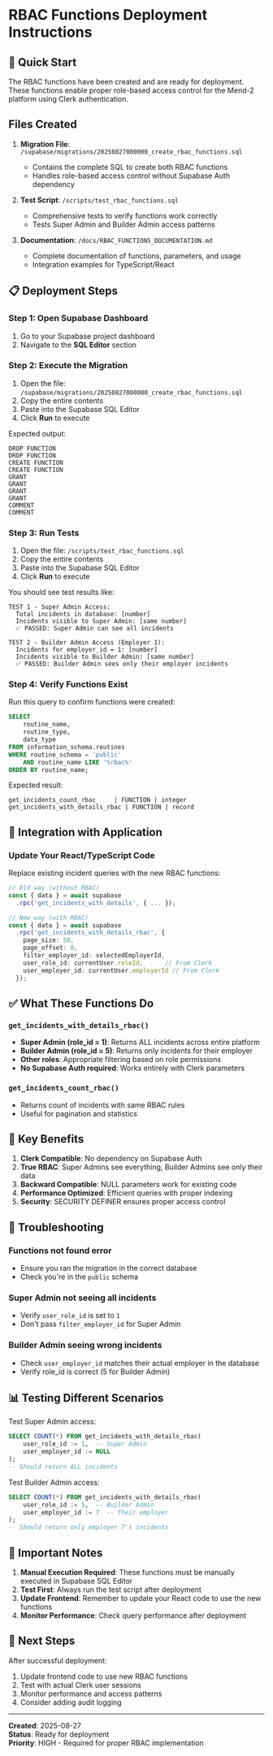 # RBAC Functions Deployment Instructions

## 🚀 Quick Start

The RBAC functions have been created and are ready for deployment. These functions enable proper role-based access control for the Mend-2 platform using Clerk authentication.

## Files Created

1. **Migration File**: `/supabase/migrations/20250827000000_create_rbac_functions.sql`
   - Contains the complete SQL to create both RBAC functions
   - Handles role-based access control without Supabase Auth dependency

2. **Test Script**: `/scripts/test_rbac_functions.sql`
   - Comprehensive tests to verify functions work correctly
   - Tests Super Admin and Builder Admin access patterns

3. **Documentation**: `/docs/RBAC_FUNCTIONS_DOCUMENTATION.md`
   - Complete documentation of functions, parameters, and usage
   - Integration examples for TypeScript/React

## 📋 Deployment Steps

### Step 1: Open Supabase Dashboard
1. Go to your Supabase project dashboard
2. Navigate to the **SQL Editor** section

### Step 2: Execute the Migration
1. Open the file: `/supabase/migrations/20250827000000_create_rbac_functions.sql`
2. Copy the entire contents
3. Paste into the Supabase SQL Editor
4. Click **Run** to execute

Expected output:
```
DROP FUNCTION
DROP FUNCTION
CREATE FUNCTION
CREATE FUNCTION
GRANT
GRANT
GRANT
GRANT
COMMENT
COMMENT
```

### Step 3: Run Tests
1. Open the file: `/scripts/test_rbac_functions.sql`
2. Copy the entire contents
3. Paste into the Supabase SQL Editor
4. Click **Run** to execute

You should see test results like:
```
TEST 1 - Super Admin Access:
  Total incidents in database: [number]
  Incidents visible to Super Admin: [same number]
  ✅ PASSED: Super Admin can see all incidents

TEST 2 - Builder Admin Access (Employer 1):
  Incidents for employer_id = 1: [number]
  Incidents visible to Builder Admin: [same number]
  ✅ PASSED: Builder Admin sees only their employer incidents
```

### Step 4: Verify Functions Exist
Run this query to confirm functions were created:
```sql
SELECT 
    routine_name,
    routine_type,
    data_type
FROM information_schema.routines
WHERE routine_schema = 'public' 
    AND routine_name LIKE '%rbac%'
ORDER BY routine_name;
```

Expected result:
```
get_incidents_count_rbac     | FUNCTION | integer
get_incidents_with_details_rbac | FUNCTION | record
```

## 🔧 Integration with Application

### Update Your React/TypeScript Code

Replace existing incident queries with the new RBAC functions:

```typescript
// Old way (without RBAC)
const { data } = await supabase
  .rpc('get_incidents_with_details', { ... });

// New way (with RBAC)
const { data } = await supabase
  .rpc('get_incidents_with_details_rbac', {
    page_size: 50,
    page_offset: 0,
    filter_employer_id: selectedEmployerId,
    user_role_id: currentUser.roleId,      // From Clerk
    user_employer_id: currentUser.employerId // From Clerk
  });
```

## ✅ What These Functions Do

### `get_incidents_with_details_rbac()`
- **Super Admin (role_id = 1)**: Returns ALL incidents across entire platform
- **Builder Admin (role_id = 5)**: Returns only incidents for their employer
- **Other roles**: Appropriate filtering based on role permissions
- **No Supabase Auth required**: Works entirely with Clerk parameters

### `get_incidents_count_rbac()`
- Returns count of incidents with same RBAC rules
- Useful for pagination and statistics

## 🎯 Key Benefits

1. **Clerk Compatible**: No dependency on Supabase Auth
2. **True RBAC**: Super Admins see everything, Builder Admins see only their data
3. **Backward Compatible**: NULL parameters work for existing code
4. **Performance Optimized**: Efficient queries with proper indexing
5. **Security**: SECURITY DEFINER ensures proper access control

## 🐛 Troubleshooting

### Functions not found error
- Ensure you ran the migration in the correct database
- Check you're in the `public` schema

### Super Admin not seeing all incidents
- Verify `user_role_id` is set to `1`
- Don't pass `filter_employer_id` for Super Admin

### Builder Admin seeing wrong incidents
- Check `user_employer_id` matches their actual employer in the database
- Verify role_id is correct (5 for Builder Admin)

## 📊 Testing Different Scenarios

Test Super Admin access:
```sql
SELECT COUNT(*) FROM get_incidents_with_details_rbac(
    user_role_id := 1,  -- Super Admin
    user_employer_id := NULL
);
-- Should return ALL incidents
```

Test Builder Admin access:
```sql
SELECT COUNT(*) FROM get_incidents_with_details_rbac(
    user_role_id := 5,  -- Builder Admin
    user_employer_id := 7  -- Their employer
);
-- Should return only employer 7's incidents
```

## 🚨 Important Notes

1. **Manual Execution Required**: These functions must be manually executed in Supabase SQL Editor
2. **Test First**: Always run the test script after deployment
3. **Update Frontend**: Remember to update your React code to use the new functions
4. **Monitor Performance**: Check query performance after deployment

## 📝 Next Steps

After successful deployment:
1. Update frontend code to use new RBAC functions
2. Test with actual Clerk user sessions
3. Monitor performance and access patterns
4. Consider adding audit logging

---

**Created**: 2025-08-27  
**Status**: Ready for deployment  
**Priority**: HIGH - Required for proper RBAC implementation